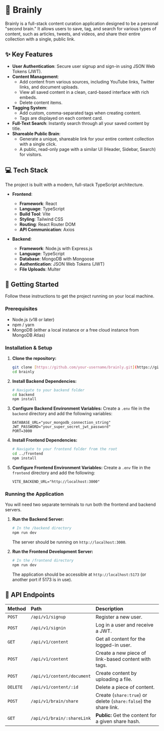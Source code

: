 # 🧠 Brainly

Brainly is a full-stack content curation application designed to be a personal "second brain." It allows users to save, tag, and search for various types of content, such as articles, tweets, and videos, and share their entire collection with a single, public link.



## ✨ Key Features

* **User Authentication**: Secure user signup and sign-in using JSON Web Tokens (JWT).
* **Content Management**:
    * Add content from various sources, including YouTube links, Twitter links, and document uploads.
    * View all saved content in a clean, card-based interface with rich embeds.
    * Delete content items.
* **Tagging System**:
    * Add custom, comma-separated tags when creating content.
    * Tags are displayed on each content card.
* **Full-Text Search**: Instantly search through all your saved content by title.
* **Shareable Public Brain**:
    * Generate a unique, shareable link for your entire content collection with a single click.
    * A public, read-only page with a similar UI (Header, Sidebar, Search) for visitors.

## 💻 Tech Stack

The project is built with a modern, full-stack TypeScript architecture.

* **Frontend**:
    * **Framework**: React
    * **Language**: TypeScript
    * **Build Tool**: Vite
    * **Styling**: Tailwind CSS
    * **Routing**: React Router DOM
    * **API Communication**: Axios

* **Backend**:
    * **Framework**: Node.js with Express.js
    * **Language**: TypeScript
    * **Database**: MongoDB with Mongoose
    * **Authentication**: JSON Web Tokens (JWT)
    * **File Uploads**: Multer

## 🚀 Getting Started

Follow these instructions to get the project running on your local machine.

### Prerequisites

* Node.js (v18 or later)
* npm / yarn
* MongoDB (either a local instance or a free cloud instance from MongoDB Atlas)

### Installation & Setup

1.  **Clone the repository:**
    ```bash
    git clone [https://github.com/your-username/brainly.git](https://github.com/your-username/brainly.git)
    cd brainly
    ```

2.  **Install Backend Dependencies:**
    ```bash
    # Navigate to your backend folder
    cd backend 
    npm install
    ```

3.  **Configure Backend Environment Variables:**
    Create a `.env` file in the `backend` directory and add the following variables:
    ```env
    DATABASE_URL="your_mongodb_connection_string"
    JWT_PASSWORD="your_super_secret_jwt_password"
    PORT=3000
    ```

4.  **Install Frontend Dependencies:**
    ```bash
    # Navigate to your frontend folder from the root
    cd ../frontend
    npm install
    ```

5.  **Configure Frontend Environment Variables:**
    Create a `.env` file in the `frontend` directory and add the following:
    ```env
    VITE_BACKEND_URL="http://localhost:3000"
    ```

### Running the Application

You will need two separate terminals to run both the frontend and backend servers.

1.  **Run the Backend Server:**
    ```bash
    # In the /backend directory
    npm run dev
    ```
    The server should be running on `http://localhost:3000`.

2.  **Run the Frontend Development Server:**
    ```bash
    # In the /frontend directory
    npm run dev
    ```
    The application should be accessible at `http://localhost:5173` (or another port if 5173 is in use).

## 📝 API Endpoints

| Method | Path | Description |
| :--- | :--- | :--- |
| `POST` | `/api/v1/signup` | Register a new user. |
| `POST` | `/api/v1/signin` | Log in a user and receive a JWT. |
| `GET`  | `/api/v1/content` | Get all content for the logged-in user. |
| `POST` | `/api/v1/content` | Create a new piece of link-based content with tags.|
| `POST` | `/api/v1/content/document` | Create content by uploading a file. |
| `DELETE`| `/api/v1/content/:id` | Delete a piece of content. |
| `POST` | `/api/v1/brain/share` | Create (`share:true`) or delete (`share:false`) the share link.|
| `GET`  | `/api/v1/brain/:shareLink`      | **Public:** Get the content for a given share hash.|